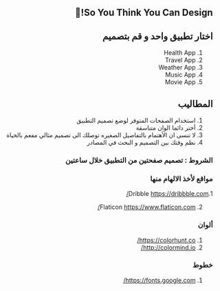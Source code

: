 <div dir="rtl">
 
## So You Think You Can Design!🤩

## اختار تطبيق واحد و قم بتصميم 
 
1. Health App
2. Travel App
3. Weather App
4. Music App
5. Movie App


## المطاليب

1.  استخدام الصفحات المتوفر لوضع تصميم التطبيق 
2.  أختر دائما الوان متناسقة
3.  لا تنسى ان الأهتمام بالتفاصيل الصغيره توصلك الى تصميم مثالي مفعم بالحياة
4.  نظم وقتك بين التصميم و البحث في المصادر
### الشروط : تصميم صفحتين من التطبيق خلال  ساعتين
 

### مواقع لأخذ الالهام منها

1.Dribble
https://dribbble.com/

2. Flaticon
https://www.flaticon.com/


### ألوان

1. https://colorhunt.co/
2. http://colormind.io/

### خطوط

1. https://fonts.google.com/

</div>
